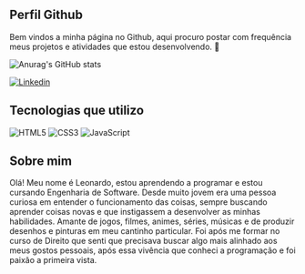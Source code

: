 ## Perfil Github
Bem vindos a minha página no Github, aqui procuro postar com frequência meus projetos e atividades que estou desenvolvendo. 👋

![Anurag's GitHub stats](https://github-readme-stats.vercel.app/api?username=DevLeoCunha&theme=codeSTACKr)

[![Linkedin](https://img.shields.io/badge/LinkedIn-0077B5?style=for-the-badge&logo=linkedin&logoColor=white)](https://www.linkedin.com/in/devleocunha)

## Tecnologias que utilizo

![HTML5](https://img.shields.io/badge/HTML5-E34F26?style=for-the-badge&logo=html5&logoColor=white)
![CSS3](https://img.shields.io/badge/CSS3-1572B6?style=for-the-badge&logo=css3&logoColor=white)
![JavaScript](https://img.shields.io/badge/JavaScript-323330?style=for-the-badge&logo=javascript&logoColor=F7DF1E)

## Sobre mim

Olá! Meu nome é Leonardo, estou aprendendo a programar e estou cursando Engenharia de Software. Desde muito jovem era uma pessoa curiosa em entender o funcionamento das coisas, sempre buscando aprender coisas novas e que instigassem a desenvolver as minhas habilidades. Amante de jogos, filmes, animes, séries, músicas e de produzir desenhos e pinturas em meu cantinho particular. Foi após me formar no curso de Direito que senti que precisava buscar algo mais alinhado aos meus gostos pessoais, após essa vivência que conheci a programação e foi paixão a primeira vista. 


